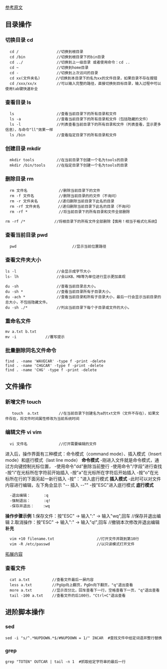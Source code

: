 [参考原文](https://blog.csdn.net/m0_46422300/article/details/104645072)
## 目录操作
### 切换目录 cd
```
  cd /                 //切换到根目录
  cd /bin              //切换到根目录下的bin目录
  cd ../               //切换到上一级目录 或者使用命令：cd ..
  cd ~                 //切换到home目录
  cd -                 //切换到上次访问的目录
  cd xx(文件夹名)       //切换到本目录下的名为xx的文件目录，如果目录不存在报错
  cd /xxx/xx/x         //可以输入完整的路径，直接切换到目标目录，输入过程中可以使用tab键快速补全
  ```

### 查看目录 ls
```
  ls                   //查看当前目录下的所有目录和文件
  ls -a                //查看当前目录下的所有目录和文件（包括隐藏的文件）
  ls -l                //列表查看当前目录下的所有目录和文件（列表查看，显示更多信息），与命令"ll"效果一样
  ls /bin              //查看指定目录下的所有目录和文件 
```

### 创建目录 mkdir
```
  mkdir tools          //在当前目录下创建一个名为tools的目录
  mkdir /bin/tools     //在指定目录下创建一个名为tools的目录
```

### 删除目录 rm
```
  rm 文件名              //删除当前目录下的文件
  rm -f 文件名           //删除当前目录的的文件（不询问）
  rm -r 文件夹名         //递归删除当前目录下此名的目录
  rm -rf 文件夹名        //递归删除当前目录下此名的目录（不询问）
  rm -rf *              //将当前目录下的所有目录和文件全部删除
  rm -rf /*             //将根目录下的所有文件全部删除【慎用！相当于格式化系统】
```


### 查看当前目录 pwd
```
  pwd                         //显示当前位置路径
```

### 查看文件夹大小
```
ls -l                  //会显示成字节大小
ls- lh                 //会以KB、MB等为单位进行显示更加直观

du -sh                 //查看当前目录总大小。
du -sh *               //查看当前目录所有子目录大小。
du -ach *              //查看当前目录和所有子目录大小，最后一行会显示当前目录的总大小，不包括隐藏文件。
du -sh ./*             //列出当前目录下每个子目录或文件的大小。
```

### 重命名文件
```
mv a.txt b.txt
mv -i             //覆写提示
```

### 批量删除同名文件命令
```
find . -name 'WAVECAR' -type f -print -delete
find . -name 'CHGCAR' -type f -print -delete
find . -name 'CHG' -type f -print -delete
```
## 文件操作
### 新增文件 touch
```
   touch  a.txt         //在当前目录下创建名为a的txt文件（文件不存在），如果文件存在，将文件时间属性修改为当前系统时间
```

### 编辑文件 vi vim
```
  vi 文件名              //打开需要编辑的文件
``` 
进入后，操作界面有三种模式：命令模式（command mode）、插入模式（Insert mode）和底行模式（last line mode）
**命令模式**
  -刚进入文件就是命令模式，通过方向键控制光标位置，
  -使用命令"dd"删除当前整行
  -使用命令"/字段"进行查找
  -按"i"在光标所在字符前开始插入
  -按"a"在光标所在字符后开始插入
  -按"o"在光标所在行的下面另起一新行插入
  -按"："进入底行模式
**插入模式**
  -此时可以对文件内容进行编辑，左下角会显示 "-- 插入 --""
  -按"ESC"进入底行模式
**底行模式**
```
  -退出编辑：      :q
  -强制退出：      :q!
  -保存并退出：    :wq
```
**操作步骤示例**
  1.保存文件：按"ESC" -> 输入":" -> 输入"wq",回车     //保存并退出编辑
  2.取消操作：按"ESC" -> 输入":" -> 输入"q!",回车     //撤销本次修改并退出编辑
**补充**
```
  vim +10 filename.txt                   //打开文件并跳到第10行
  vim -R /etc/passwd                     //以只读模式打开文件
```

[拓展内容](https://www.runoob.com/linux/linux-vim.html)
### 查看文件
```
  cat a.txt          //查看文件最后一屏内容
  less a.txt         //PgUp向上翻页，PgDn向下翻页，"q"退出查看
  more a.txt         //显示百分比，回车查看下一行，空格查看下一页，"q"退出查看
  tail -100 a.txt    //查看文件的后100行，"Ctrl+C"退出查看
```

## 进阶脚本操作
### sed
```
sed -i "s/^.*NUPDOWN.*$/#NUPDOWN = 1/" INCAR  #查找文件中给定词语并整行替换
```
### grep
```
grep "TOTEN" OUTCAR | tail -n 1  #抓取给定字符串的最后一行
```